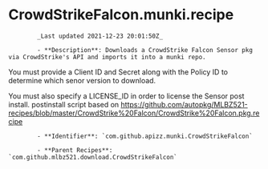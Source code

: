 # CrowdStrikeFalcon.munki.recipe

            _Last updated 2021-12-23 20:01:50Z_

            - **Description**: Downloads a CrowdStrike Falcon Sensor pkg via CrowdStrike's API and imports it into a munki repo.

You must provide a Client ID and Secret along with the Policy ID to determine which senor version to download.

You must also specify a LICENSE_ID in order to license the Sensor post install. postinstall script based on https://github.com/autopkg/MLBZ521-recipes/blob/master/CrowdStrike%20Falcon/CrowdStrike%20Falcon.pkg.recipe

            - **Identifier**: `com.github.apizz.munki.CrowdStrikeFalcon`

            - **Parent Recipes**: `com.github.mlbz521.download.CrowdStrikeFalcon`
